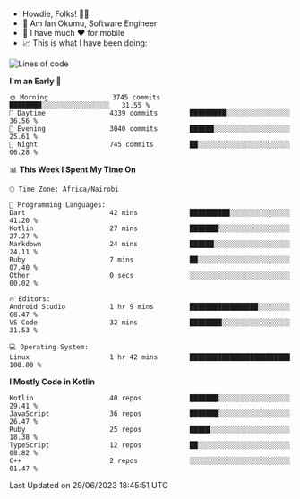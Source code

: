 
* Howdie, Folks! 👋🤓
* 🤪 Am Ian Okumu, Software Engineer
* 📱 I have much ❤️ for mobile
* 📈 This is what I have been doing:
  
<!-- <a href="https://otsembo.github.io/OtsemboPortfolio/" style="margin-right:.5%; margin-top=.5%;">
  <img align="center" src="https://github-readme-stats.vercel.app/api/top-langs/?username=otsembo&layout=compact" />
</a> -->

<!--START_SECTION:waka-->
![Lines of code](https://img.shields.io/badge/From%20Hello%20World%20I%27ve%20Written-8.8%20million%20lines%20of%20code-blue)

**I'm an Early 🐤** 

```text
🌞 Morning                3745 commits        ████████░░░░░░░░░░░░░░░░░   31.55 % 
🌆 Daytime                4339 commits        █████████░░░░░░░░░░░░░░░░   36.56 % 
🌃 Evening                3040 commits        ██████░░░░░░░░░░░░░░░░░░░   25.61 % 
🌙 Night                  745 commits         ██░░░░░░░░░░░░░░░░░░░░░░░   06.28 % 
```


📊 **This Week I Spent My Time On** 

```text
🕑︎ Time Zone: Africa/Nairobi

💬 Programming Languages: 
Dart                     42 mins             ██████████░░░░░░░░░░░░░░░   41.20 % 
Kotlin                   27 mins             ███████░░░░░░░░░░░░░░░░░░   27.27 % 
Markdown                 24 mins             ██████░░░░░░░░░░░░░░░░░░░   24.11 % 
Ruby                     7 mins              ██░░░░░░░░░░░░░░░░░░░░░░░   07.40 % 
Other                    0 secs              ░░░░░░░░░░░░░░░░░░░░░░░░░   00.02 % 

🔥 Editors: 
Android Studio           1 hr 9 mins         █████████████████░░░░░░░░   68.47 % 
VS Code                  32 mins             ████████░░░░░░░░░░░░░░░░░   31.53 % 

💻 Operating System: 
Linux                    1 hr 42 mins        █████████████████████████   100.00 % 
```

**I Mostly Code in Kotlin** 

```text
Kotlin                   40 repos            ███████░░░░░░░░░░░░░░░░░░   29.41 % 
JavaScript               36 repos            ███████░░░░░░░░░░░░░░░░░░   26.47 % 
Ruby                     25 repos            █████░░░░░░░░░░░░░░░░░░░░   18.38 % 
TypeScript               12 repos            ██░░░░░░░░░░░░░░░░░░░░░░░   08.82 % 
C++                      2 repos             ░░░░░░░░░░░░░░░░░░░░░░░░░   01.47 % 
```




 Last Updated on 29/06/2023 18:45:51 UTC
<!--END_SECTION:waka-->

<br />
<br />
<br />
<br />
<br />
  
  </div>
<!---
otsembo/otsembo is a ✨ special ✨ repository because its `README.md` (this file) appears on your GitHub profile.
You can click the Preview link to take a look at your changes.
--->

